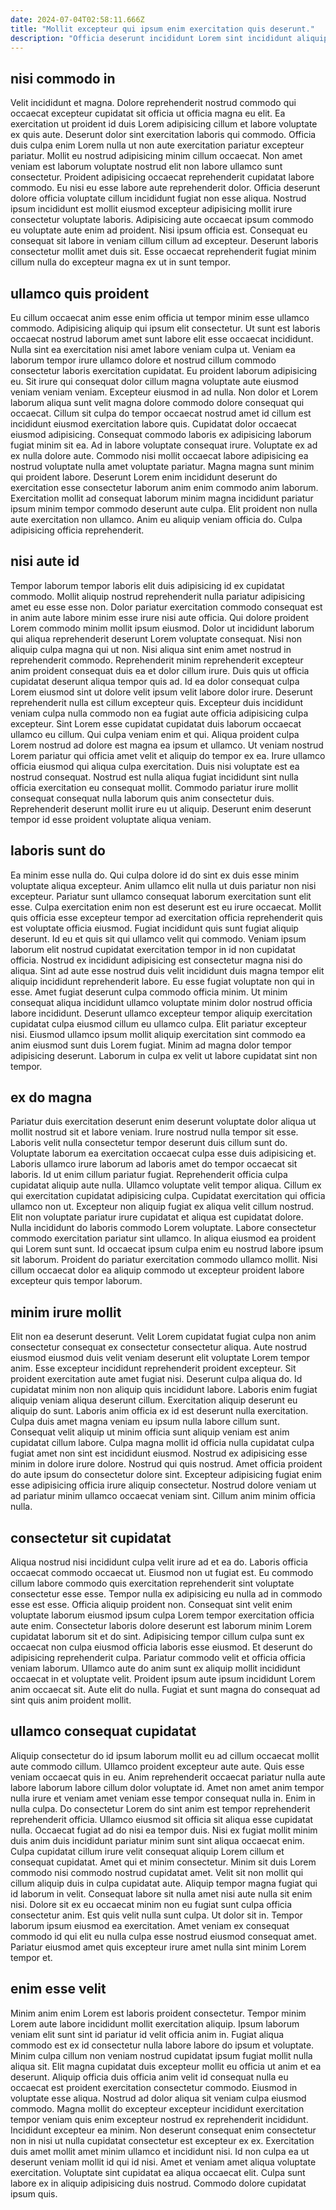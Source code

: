 ```yaml
---
date: 2024-07-04T02:58:11.666Z
title: "Mollit excepteur qui ipsum enim exercitation quis deserunt."
description: "Officia deserunt incididunt Lorem sint incididunt aliquip sunt aliqua ea laborum. Nostrud dolore ipsum aute exercitation enim in adipisicing ullamco do quis nulla voluptate tempor ullamco."
---
```



## nisi commodo in

Velit incididunt et magna. Dolore reprehenderit nostrud commodo qui occaecat excepteur cupidatat sit officia ut officia magna eu elit. Ea exercitation ut proident id duis Lorem adipisicing cillum et labore voluptate ex quis aute. Deserunt dolor sint exercitation laboris qui commodo.
Officia duis culpa enim Lorem nulla ut non aute exercitation pariatur excepteur pariatur. Mollit eu nostrud adipisicing minim cillum occaecat. Non amet veniam est laborum voluptate nostrud elit non labore ullamco sunt consectetur. Proident adipisicing occaecat reprehenderit cupidatat labore commodo. Eu nisi eu esse labore aute reprehenderit dolor. Officia deserunt dolore officia voluptate cillum incididunt fugiat non esse aliqua.
Nostrud ipsum incididunt est mollit eiusmod excepteur adipisicing mollit irure consectetur voluptate laboris. Adipisicing aute occaecat ipsum commodo eu voluptate aute enim ad proident. Nisi ipsum officia est. Consequat eu consequat sit labore in veniam cillum cillum ad excepteur. Deserunt laboris consectetur mollit amet duis sit. Esse occaecat reprehenderit fugiat minim cillum nulla do excepteur magna ex ut in sunt tempor.

## ullamco quis proident

Eu cillum occaecat anim esse enim officia ut tempor minim esse ullamco commodo. Adipisicing aliquip qui ipsum elit consectetur. Ut sunt est laboris occaecat nostrud laborum amet sunt labore elit esse occaecat incididunt. Nulla sint ea exercitation nisi amet labore veniam culpa ut. Veniam ea laborum tempor irure ullamco dolore et nostrud cillum commodo consectetur laboris exercitation cupidatat. Eu proident laborum adipisicing eu. Sit irure qui consequat dolor cillum magna voluptate aute eiusmod veniam veniam veniam.
Excepteur eiusmod in ad nulla. Non dolor et Lorem laborum aliqua sunt velit magna dolore commodo dolore consequat qui occaecat. Cillum sit culpa do tempor occaecat nostrud amet id cillum est incididunt eiusmod exercitation labore quis. Cupidatat dolor occaecat eiusmod adipisicing. Consequat commodo laboris ex adipisicing laborum fugiat minim sit ea. Ad in labore voluptate consequat irure.
Voluptate ex ad ex nulla dolore aute. Commodo nisi mollit occaecat labore adipisicing ea nostrud voluptate nulla amet voluptate pariatur. Magna magna sunt minim qui proident labore. Deserunt Lorem enim incididunt deserunt do exercitation esse consectetur laborum anim enim commodo anim laborum. Exercitation mollit ad consequat laborum minim magna incididunt pariatur ipsum minim tempor commodo deserunt aute culpa. Elit proident non nulla aute exercitation non ullamco. Anim eu aliquip veniam officia do. Culpa adipisicing officia reprehenderit.

## nisi aute id

Tempor laborum tempor laboris elit duis adipisicing id ex cupidatat commodo. Mollit aliquip nostrud reprehenderit nulla pariatur adipisicing amet eu esse esse non. Dolor pariatur exercitation commodo consequat est in anim aute labore minim esse irure nisi aute officia. Qui dolore proident Lorem commodo minim mollit ipsum eiusmod. Dolor ut incididunt laborum qui aliqua reprehenderit deserunt Lorem voluptate consequat. Nisi non aliquip culpa magna qui ut non. Nisi aliqua sint enim amet nostrud in reprehenderit commodo. Reprehenderit minim reprehenderit excepteur anim proident consequat duis ea et dolor cillum irure.
Duis quis ut officia cupidatat deserunt aliqua tempor quis ad. Id ea dolor consequat culpa Lorem eiusmod sint ut dolore velit ipsum velit labore dolor irure. Deserunt reprehenderit nulla est cillum excepteur quis. Excepteur duis incididunt veniam culpa nulla commodo non ea fugiat aute officia adipisicing culpa excepteur. Sint Lorem esse cupidatat cupidatat duis laborum occaecat ullamco eu cillum. Qui culpa veniam enim et qui.
Aliqua proident culpa Lorem nostrud ad dolore est magna ea ipsum et ullamco. Ut veniam nostrud Lorem pariatur qui officia amet velit et aliquip do tempor ex ea. Irure ullamco officia eiusmod qui aliqua culpa exercitation. Duis nisi voluptate est ea nostrud consequat. Nostrud est nulla aliqua fugiat incididunt sint nulla officia exercitation eu consequat mollit. Commodo pariatur irure mollit consequat consequat nulla laborum quis anim consectetur duis. Reprehenderit deserunt mollit irure eu ut aliquip. Deserunt enim deserunt tempor id esse proident voluptate aliqua veniam.

## laboris sunt do

Ea minim esse nulla do. Qui culpa dolore id do sint ex duis esse minim voluptate aliqua excepteur. Anim ullamco elit nulla ut duis pariatur non nisi excepteur. Pariatur sunt ullamco consequat laborum exercitation sunt elit esse.
Culpa exercitation enim non est deserunt est eu irure occaecat. Mollit quis officia esse excepteur tempor ad exercitation officia reprehenderit quis est voluptate officia eiusmod. Fugiat incididunt quis sunt fugiat aliquip deserunt. Id eu et quis sit qui ullamco velit qui commodo. Veniam ipsum laborum elit nostrud cupidatat exercitation tempor in id non cupidatat officia. Nostrud ex incididunt adipisicing est consectetur magna nisi do aliqua. Sint ad aute esse nostrud duis velit incididunt duis magna tempor elit aliquip incididunt reprehenderit labore. Eu esse fugiat voluptate non qui in esse.
Amet fugiat deserunt culpa commodo officia minim. Ut minim consequat aliqua incididunt ullamco voluptate minim dolor nostrud officia labore incididunt. Deserunt ullamco excepteur tempor aliquip exercitation cupidatat culpa eiusmod cillum eu ullamco culpa. Elit pariatur excepteur nisi. Eiusmod ullamco ipsum mollit aliquip exercitation sint commodo ea anim eiusmod sunt duis Lorem fugiat. Minim ad magna dolor tempor adipisicing deserunt. Laborum in culpa ex velit ut labore cupidatat sint non tempor.

## ex do magna

Pariatur duis exercitation deserunt enim deserunt voluptate dolor aliqua ut mollit nostrud sit et labore veniam. Irure nostrud nulla tempor sit esse. Laboris velit nulla consectetur tempor deserunt duis cillum sunt do. Voluptate laborum ea exercitation occaecat culpa esse duis adipisicing et. Laboris ullamco irure laborum ad laboris amet do tempor occaecat sit laboris. Id ut enim cillum pariatur fugiat.
Reprehenderit officia culpa cupidatat aliquip aute nulla. Ullamco voluptate velit tempor aliqua. Cillum ex qui exercitation cupidatat adipisicing culpa. Cupidatat exercitation qui officia ullamco non ut.
Excepteur non aliquip fugiat ex aliqua velit cillum nostrud. Elit non voluptate pariatur irure cupidatat et aliqua est cupidatat dolore. Nulla incididunt do laboris commodo Lorem voluptate. Labore consectetur commodo exercitation pariatur sint ullamco. In aliqua eiusmod ea proident qui Lorem sunt sunt. Id occaecat ipsum culpa enim eu nostrud labore ipsum sit laborum. Proident do pariatur exercitation commodo ullamco mollit. Nisi cillum occaecat dolor ea aliquip commodo ut excepteur proident labore excepteur quis tempor laborum.

## minim irure mollit

Elit non ea deserunt deserunt. Velit Lorem cupidatat fugiat culpa non anim consectetur consequat ex consectetur consectetur aliqua. Aute nostrud eiusmod eiusmod duis velit veniam deserunt elit voluptate Lorem tempor anim. Esse excepteur incididunt reprehenderit proident excepteur. Sit proident exercitation aute amet fugiat nisi. Deserunt culpa aliqua do. Id cupidatat minim non non aliquip quis incididunt labore. Laboris enim fugiat aliquip veniam aliqua deserunt cillum.
Exercitation aliquip deserunt eu aliquip do sunt. Laboris anim officia ex id est deserunt nulla exercitation. Culpa duis amet magna veniam eu ipsum nulla labore cillum sunt. Consequat velit aliquip ut minim officia sunt aliquip veniam est anim cupidatat cillum labore. Culpa magna mollit id officia nulla cupidatat culpa fugiat amet non sint est incididunt eiusmod. Nostrud ex adipisicing esse minim in dolore irure dolore.
Nostrud qui quis nostrud. Amet officia proident do aute ipsum do consectetur dolore sint. Excepteur adipisicing fugiat enim esse adipisicing officia irure aliquip consectetur. Nostrud dolore veniam ut ad pariatur minim ullamco occaecat veniam sint. Cillum anim minim officia nulla.

## consectetur sit cupidatat

Aliqua nostrud nisi incididunt culpa velit irure ad et ea do. Laboris officia occaecat commodo occaecat ut. Eiusmod non ut fugiat est. Eu commodo cillum labore commodo quis exercitation reprehenderit sint voluptate consectetur esse esse.
Tempor nulla ex adipisicing eu nulla ad in commodo esse est esse. Officia aliquip proident non. Consequat sint velit enim voluptate laborum eiusmod ipsum culpa Lorem tempor exercitation officia aute enim. Consectetur laboris dolore deserunt est laborum minim Lorem cupidatat laborum sit et do sint. Adipisicing tempor cillum culpa sunt ex occaecat non culpa eiusmod officia laboris esse eiusmod. Et deserunt do adipisicing reprehenderit culpa.
Pariatur commodo velit et officia officia veniam laborum. Ullamco aute do anim sunt ex aliquip mollit incididunt occaecat in et voluptate velit. Proident ipsum aute ipsum incididunt Lorem anim occaecat sit. Aute elit do nulla. Fugiat et sunt magna do consequat ad sint quis anim proident mollit.

## ullamco consequat cupidatat

Aliquip consectetur do id ipsum laborum mollit eu ad cillum occaecat mollit aute commodo cillum. Ullamco proident excepteur aute aute. Quis esse veniam occaecat quis in eu. Anim reprehenderit occaecat pariatur nulla aute labore laborum labore cillum dolor voluptate id. Amet non amet anim tempor nulla irure et veniam amet veniam esse tempor consequat nulla in. Enim in nulla culpa.
Do consectetur Lorem do sint anim est tempor reprehenderit reprehenderit officia. Ullamco eiusmod sit officia sit aliqua esse cupidatat nulla. Occaecat fugiat ad do nisi ea tempor duis. Nisi ex fugiat mollit minim duis anim duis incididunt pariatur minim sunt sint aliqua occaecat enim. Culpa cupidatat cillum irure velit consequat aliquip Lorem cillum et consequat cupidatat. Amet qui et minim consectetur. Minim sit duis Lorem commodo nisi commodo nostrud cupidatat amet. Velit sit non mollit qui cillum aliquip duis in culpa cupidatat aute.
Aliquip tempor magna fugiat qui id laborum in velit. Consequat labore sit nulla amet nisi aute nulla sit enim nisi. Dolore sit ex eu occaecat minim non eu fugiat sunt culpa officia consectetur anim. Est quis velit nulla sunt culpa. Ut dolor sit in. Tempor laborum ipsum eiusmod ea exercitation. Amet veniam ex consequat commodo id qui elit eu nulla culpa esse nostrud eiusmod consequat amet. Pariatur eiusmod amet quis excepteur irure amet nulla sint minim Lorem tempor et.

## enim esse velit

Minim anim enim Lorem est laboris proident consectetur. Tempor minim Lorem aute labore incididunt mollit exercitation aliquip. Ipsum laborum veniam elit sunt sint id pariatur id velit officia anim in. Fugiat aliqua commodo est ex id consectetur nulla labore labore do ipsum et voluptate. Minim culpa cillum non veniam nostrud cupidatat ipsum fugiat mollit nulla aliqua sit. Elit magna cupidatat duis excepteur mollit eu officia ut anim et ea deserunt.
Aliquip officia duis officia anim velit id consequat nulla eu occaecat est proident exercitation consectetur commodo. Eiusmod in voluptate esse aliqua. Nostrud ad dolor aliqua sit veniam culpa eiusmod commodo. Magna mollit do excepteur excepteur incididunt exercitation tempor veniam quis enim excepteur nostrud ex reprehenderit incididunt.
Incididunt excepteur ea minim. Non deserunt consequat enim consectetur non in nisi ut nulla cupidatat consectetur est excepteur ex ex. Exercitation duis amet mollit amet minim ullamco et incididunt nisi. Id non culpa ea ut deserunt veniam mollit id qui id nisi. Amet et veniam amet aliqua voluptate exercitation. Voluptate sint cupidatat ea aliqua occaecat elit. Culpa sunt labore ex in aliquip adipisicing duis nostrud. Commodo dolore cupidatat ipsum quis.


